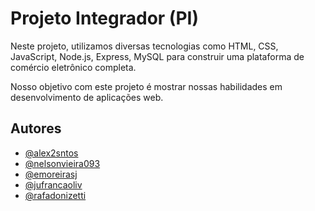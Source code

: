 # Projeto Integrador (PI)

Neste projeto, utilizamos diversas tecnologias como  HTML, CSS, JavaScript, Node.js, Express, MySQL para construir uma plataforma de comércio eletrônico completa.

Nosso objetivo com este projeto é mostrar nossas habilidades em desenvolvimento de aplicações web.
## Autores

- [@alex2sntos](https://www.github.com/alex2sntos)
- [@nelsonvieira093](https://github.com/nelsonvieira093)
- [@emoreirasj](https://github.com/emoreirasj)
- [@jufrancaoliv](https://github.com/jufrancaoliv)
- [@rafadonizetti](https://github.com/rafadonizetti)